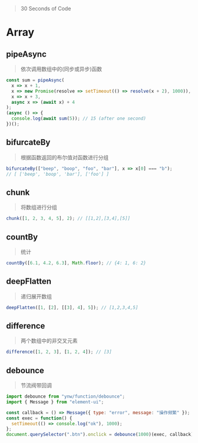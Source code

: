 > 30 Seconds of Code

# Array

## pipeAsync

> 依次调用数组中的(同步或异步)函数

```js
const sum = pipeAsync(
  x => x + 1,
  x => new Promise(resolve => setTimeout(() => resolve(x + 2), 1000)),
  x => x + 3,
  async x => (await x) + 4
);
(async () => {
  console.log(await sum(5)); // 15 (after one second)
})();
```

## bifurcateBy

> 根据函数返回的布尔值对函数进行分组

```js
bifurcateBy(["beep", "boop", "foo", "bar"], x => x[0] === "b");
// [ ['beep', 'boop', 'bar'], ['foo'] ]
```

## chunk

> 将数组进行分组

```js
chunk([1, 2, 3, 4, 5], 2); // [[1,2],[3,4],[5]]
```

## countBy

> 统计

```js
countBy([6.1, 4.2, 6.3], Math.floor); // {4: 1, 6: 2}
```

## deepFlatten

> 递归展开数组

```js
deepFlatten([1, [2], [[3], 4], 5]); // [1,2,3,4,5]
```

## difference

> 两个数组中的非交叉元素

```js
difference([1, 2, 3], [1, 2, 4]); // [3]
```

## debounce

> 节流阀带回调

```js
import debounce from "ynw/function/debounce";
import { Message } from "element-ui";

const callback = () => Message({ type: "error", message: "操作频繁" });
const exec = function() {
  setTimeout(() => console.log("ok"), 1000);
};
document.querySelector(".btn").onclick = debounce(1000)(exec, callback);
```
